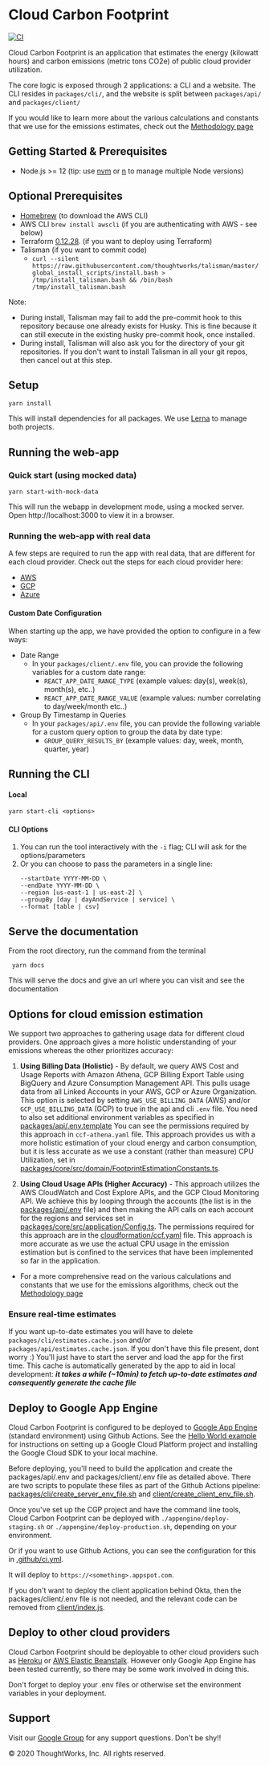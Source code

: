 # Cloud Carbon Footprint

[![CI](https://github.com/ThoughtWorks-Cleantech/cloud-carbon-footprint/actions/workflows/ci.yml/badge.svg?event=check_run)](https://github.com/ThoughtWorks-Cleantech/cloud-carbon-footprint/actions/workflows/ci.yml)

Cloud Carbon Footprint is an application that estimates the energy (kilowatt hours) and carbon emissions (metric tons CO2e) of public cloud provider utilization.

The core logic is exposed through 2 applications: a CLI and a website. The CLI resides in `packages/cli/`, and the website is split between `packages/api/` and `packages/client/`

If you would like to learn more about the various calculations and constants that we use for the emissions estimates, check out the [Methodology page](METHODOLOGY.md)

## Getting Started & Prerequisites

- Node.js >= 12 (tip: use [nvm](https://github.com/nvm-sh/nvm) or [n](https://github.com/tj/n) to manage multiple Node versions)

## Optional Prerequisites

- [Homebrew](https://brew.sh) (to download the AWS CLI)
- AWS CLI `brew install awscli` (if you are authenticating with AWS - see below)
- Terraform [0.12.28](https://releases.hashicorp.com/terraform/0.12.28/). (if you want to deploy using Terraform)
- Talisman (if you want to commit code)
  - `curl --silent https://raw.githubusercontent.com/thoughtworks/talisman/master/global_install_scripts/install.bash > /tmp/install_talisman.bash && /bin/bash /tmp/install_talisman.bash`

Note:

- During install, Talisman may fail to add the pre-commit hook to this repository because one already exists for Husky. This is fine because it can still execute in the existing husky pre-commit hook, once installed.
- During install, Talisman will also ask you for the directory of your git repositories. If you don't want to install Talisman in all your git repos, then cancel out at this step.

## Setup

```
yarn install
```

This will install dependencies for all packages. We use [Lerna](https://lerna.js.org) to manage both projects.

## Running the web-app

### Quick start (using mocked data)

```
yarn start-with-mock-data
```

This will run the webapp in development mode, using a mocked server. Open http://localhost:3000 to view it in a browser.

### Running the web-app with real data

A few steps are required to run the app with real data, that are different for each cloud provider. Check out the steps for each cloud provider here:

- [AWS](docs/AWS.md)
- [GCP](docs/GCP.md)
- [Azure](docs/Azure.md)

#### Custom Date Configuration

When starting up the app, we have provided the option to configure in a few ways:

- Date Range
  - In your `packages/client/.env` file, you can provide the following variables for a custom date range:
    - `REACT_APP_DATE_RANGE_TYPE` (example values: day(s), week(s), month(s), etc..)
    - `REACT_APP_DATE_RANGE_VALUE` (example values: number correlating to day/week/month etc..)
- Group By Timestamp in Queries
  - In your `packages/api/.env` file, you can provide the following variable for a custom query option to group the data by date type:
    - `GROUP_QUERY_RESULTS_BY` (example values: day, week, month, quarter, year)

## Running the CLI

#### Local

```
yarn start-cli <options>
```

#### CLI Options

1. You can run the tool interactively with the `-i` flag; CLI will ask for the options/parameters
1. Or you can choose to pass the parameters in a single line:
   ```
   --startDate YYYY-MM-DD \
   --endDate YYYY-MM-DD \
   --region [us-east-1 | us-east-2] \
   --groupBy [day | dayAndService | service] \
   --format [table | csv]
   ```

## Serve the documentation

From the root directory, run the command from the terminal

```
 yarn docs
```

This will serve the docs and give an url where you can visit and see the documentation

## Options for cloud emission estimation

We support two approaches to gathering usage data for different cloud providers. One approach gives a more holistic understanding of your emissions whereas the other prioritizes accuracy:

1. **Using Billing Data (Holistic)** - By default, we query AWS Cost and Usage Reports with Amazon Athena, GCP Billing Export Table using BigQuery and Azure Consumption Management API. This pulls usage data from all Linked Accounts in your AWS, GCP or Azure Organization. This option is selected by setting `AWS_USE_BILLING_DATA` (AWS) and/or `GCP_USE_BILLING_DATA` (GCP) to true in the api and cli `.env` file. You need to also set additional environment variables as specified in [packages/api/.env.template](packages/api/.env.template) You can see the permissions required by this approach in `ccf-athena.yaml` file. This approach provides us with a more holistic estimation of your cloud energy and carbon consumption, but it is less accurate as we use a constant (rather than measure) CPU Utilization, set in [packages/core/src/domain/FootprintEstimationConstants.ts](packages/core/src/domain/FootprintEstimationConstants.ts).

2. **Using Cloud Usage APIs (Higher Accuracy)** - This approach utilizes the AWS CloudWatch and Cost Explore APIs, and the GCP Cloud Monitoring API. We achieve this by looping through the accounts (the list is in the [packages/api/.env]([packages/api/.env]) file) and then making the API calls on each account for the regions and services set in [packages/core/src/application/Config.ts](packages/core/src/application/Config.ts). The permissions required for this approach are in the [cloudformation/ccf.yaml](cloudformation/ccf.yaml) file. This approach is more accurate as we use the actual CPU usage in the emission estimation but is confined to the services that have been implemented so far in the application.

- For a more comprehensive read on the various calculations and constants that we use for the emissions algorithms, check out the [Methodology page](METHODOLOGY.md)

### Ensure real-time estimates

If you want up-to-date estimates you will have to delete `packages/cli/estimates.cache.json` and/or `packages/api/estimates.cache.json`. If you don't have this file present, dont worry :) You'll just have to start the server and load the app for the first time. This cache is automatically generated by the app to aid in local development: **_it takes a while (~10min) to fetch up-to-date estimates and consequently generate the cache file_**

## Deploy to Google App Engine

Cloud Carbon Footprint is configured to be deployed to [Google App Engine](https://cloud.google.com/appengine/) (standard environment) using Github Actions. See the [Hello World example](https://cloud.google.com/nodejs/getting-started/hello-world) for instructions on setting up a Google Cloud Platform project and installing the Google Cloud SDK to your local machine.

Before deploying, you'll need to build the application and create the packages/api/.env and packages/client/.env file as detailed above. There are two scripts to populate these files as part of the Github Actions pipeline: [packages/cli/create_server_env_file.sh](packages/api/create_server_env_file.sh) and [client/create_client_env_file.sh](packages/client/create_client_env_file.sh).

Once you've set up the CGP project and have the command line tools, Cloud Carbon Footprint can be deployed with `./appengine/deploy-staging.sh` or `./appengine/deploy-production.sh`, depending on your environment.

Or if you want to use Github Actions, you can see the configuration for this in [.github/ci.yml](.github/ci.yml).

It will deploy to `https://<something>.appspot.com`.

If you don't want to deploy the client application behind Okta, then the packages/client/.env file is not needed, and the relevant code can be removed from [client/index.js](packages/client/index.js).

## Deploy to other cloud providers

Cloud Carbon Footprint should be deployable to other cloud providers such as [Heroku](https://www.heroku.com/) or [AWS Elastic Beanstalk](https://aws.amazon.com/elasticbeanstalk/). However only Google App Engine has been tested currently, so there may be some work involved in doing this.

Don't forget to deploy your .env files or otherwise set the environment variables in your deployment.

## Support

Visit our [Google Group](https://groups.google.com/g/cloud-carbon-footprint) for any support questions. Don't be shy!!

© 2020 ThoughtWorks, Inc. All rights reserved.
